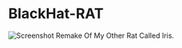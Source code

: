 # BlackHat-RAT
![Screenshot](https://user-images.githubusercontent.com/94076644/170887748-c0ebcb57-451e-435d-8802-31b241d7dd30.PNG)
Remake Of My Other Rat Called Iris.

